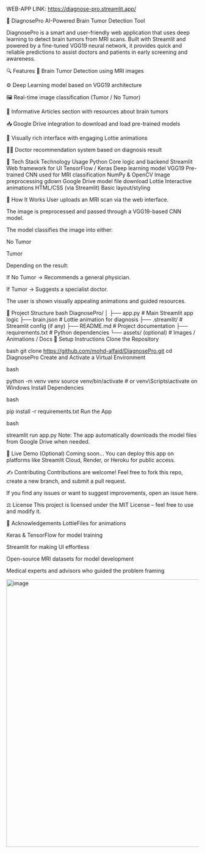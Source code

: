 WEB-APP LINK: https://diagnose-pro.streamlit.app/

🧠 DiagnosePro
AI-Powered Brain Tumor Detection Tool

DiagnosePro is a smart and user-friendly web application that uses deep learning to detect brain tumors from MRI scans. Built with Streamlit and powered by a fine-tuned VGG19 neural network, it provides quick and reliable predictions to assist doctors and patients in early screening and awareness.

🔍 Features
🧠 Brain Tumor Detection using MRI images

⚙️ Deep Learning model based on VGG19 architecture

🖼️ Real-time image classification (Tumor / No Tumor)

📄 Informative Articles section with resources about brain tumors

📥 Google Drive integration to download and load pre-trained models

🎨 Visually rich interface with engaging Lottie animations

👨‍⚕️ Doctor recommendation system based on diagnosis result

🧰 Tech Stack
Technology	Usage
Python	Core logic and backend
Streamlit	Web framework for UI
TensorFlow / Keras	Deep learning model
VGG19	Pre-trained CNN used for MRI classification
NumPy & OpenCV	Image preprocessing
gdown	Google Drive model file download
Lottie	Interactive animations
HTML/CSS (via Streamlit)	Basic layout/styling

🧪 How It Works
User uploads an MRI scan via the web interface.

The image is preprocessed and passed through a VGG19-based CNN model.

The model classifies the image into either:

No Tumor

Tumor

Depending on the result:

If No Tumor → Recommends a general physician.

If Tumor → Suggests a specialist doctor.

The user is shown visually appealing animations and guided resources.

📁 Project Structure
bash
DiagnosePro/
│
├── app.py                  # Main Streamlit app logic
├── brain.json              # Lottie animation for diagnosis
├── .streamlit/             # Streamlit config (if any)
├── README.md               # Project documentation
├── requirements.txt        # Python dependencies
└── assets/ (optional)      # Images / Animations / Docs
🧭 Setup Instructions
Clone the Repository

bash
git clone https://github.com/mohd-alfaid/DiagnosePro.git
cd DiagnosePro
Create and Activate a Virtual Environment

bash
 
python -m venv venv
source venv/bin/activate  # or venv\Scripts\activate on Windows
Install Dependencies

bash
 
pip install -r requirements.txt
Run the App

bash
 
streamlit run app.py
Note: The app automatically downloads the model files from Google Drive when needed.

🔗 Live Demo (Optional)
Coming soon...
You can deploy this app on platforms like Streamlit Cloud, Render, or Heroku for public access.

✍️ Contributing
Contributions are welcome!
Feel free to fork this repo, create a new branch, and submit a pull request.

If you find any issues or want to suggest improvements, open an issue here.

⚖️ License
This project is licensed under the MIT License – feel free to use and modify it.

🙏 Acknowledgements
LottieFiles for animations

Keras & TensorFlow for model training

Streamlit for making UI effortless

Open-source MRI datasets for model development

Medical experts and advisors who guided the problem framing


<img width="1280" height="699" alt="image" src="https://github.com/user-attachments/assets/68f7ac00-0bba-4dd7-b1a3-0ebb91f01449" />


